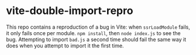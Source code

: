 # vite-double-import-repro

This repo contains a reproduction of a bug in Vite: when `ssrLoadModule` fails, it only fails once per module. `npm install`, then `node index.js` to see the bug. Attempting to import `bad.js` a second time should fail the same way it does when you attempt to import it the first time.
